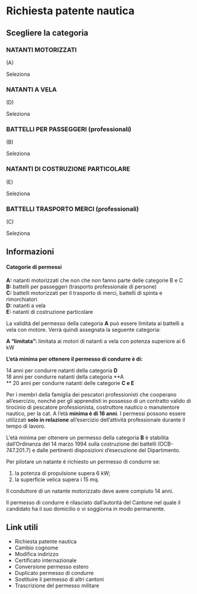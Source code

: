 # Richiesta patente nautica

## Scegliere la categoria

### NATANTI MOTORIZZATI  
(A)  
  
  

Seleziona

### NATANTI A VELA  
(D)  
  
  

Seleziona

### BATTELLI PER PASSEGGERI (professionali)  
(B)  
  

Seleziona

### NATANTI DI COSTRUZIONE PARTICOLARE  
(E)

Seleziona

### BATTELLI TRASPORTO MERCI (professionali)  
(C)  
  

Seleziona

## Informazioni

####  Categorie di permessi

**A:** natanti motorizzati che non che non fanno parte delle categorie B e C  
 **B:** battelli per passeggeri (trasporto professionale di persone)  
 **C:** battelli motorizzati per il trasporto di merci, battelli di spinta e
rimorchiatori  
 **D:** natanti a vela  
 **E:** natanti di costruzione particolare

La validità del permesso della categoria **A** può essere limitata ai battelli
a vela con motore. Verrà quindi assegnata la seguente categoria:

 **A “limitata”:** limitata ai motori di natanti a vela con potenza superiore
ai 6 kW

**L’età minima per ottenere il permesso di condurre è di:**

14 anni per condurre natanti della categoria **D**  
18 anni per condurre natanti della categoria **A  
** 20 anni per condurre natanti delle categorie **C e E**

Per i membri della famiglia dei pescatori professionisti che cooperano
all’esercizio, nonché per gli apprendisti in possesso di un contratto valido
di tirocinio di pescatore professionista, costruttore nautico o manutentore
nautico, per la cat. A l’età **minima è di 16 anni**. I permessi possono
essere utilizzati **solo in relazione** all’esercizio dell’attività
professionale durante il tempo di lavoro.

L’età minima per ottenere un permesso della categoria **B** è stabilita
dall’Ordinanza del 14 marzo 1994 sulla costruzione dei battelli
(OCB-747.201.7) e dalle pertinenti disposizioni d’esecuzione del Dipartimento.

Per pilotare un natante è richiesto un permesso di condurre se:

  1. la potenza di propulsione supera 6 kW;
  2. la superficie velica supera i 15 mq.

Il conduttore di un natante motorizzato deve avere compiuto 14 anni.

Il permesso di condurre è rilasciato dall’autorità del Cantone nel quale il
candidato ha il suo domicilio o vi soggiorna in modo permanente.

## Link utili

  * Richiesta patente nautica
  * Cambio cognome
  * Modifica indirizzo
  * Certificato internazionale
  * Conversione permesso estero
  * Duplicato permesso di condurre
  * Sostituire il permesso di altri cantoni
  * Trascrizione del permesso militare

